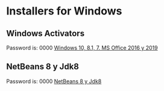 # Installers for Windows
## Windows Activators
Password is: 0000
[Windows 10, 8.1, 7.  MS Office 2016 y 2019](https://drive.google.com/drive/folders/1o6sqEAwPShFNavqjKDNasr4fHsKV5-Jw?usp=sharing)


## NetBeans 8 y Jdk8
Password is: 0000
[NetBeans 8 y Jdk8](https://drive.google.com/drive/folders/1o6sqEAwPShFNavqjKDNasr4fHsKV5-Jw?usp=sharing)
